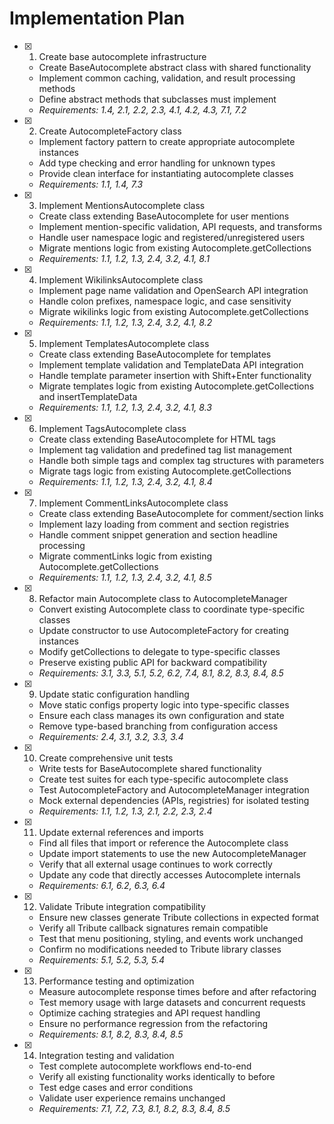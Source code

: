 # Implementation Plan

- [x] 1. Create base autocomplete infrastructure

  - Create BaseAutocomplete abstract class with shared functionality
  - Implement common caching, validation, and result processing methods
  - Define abstract methods that subclasses must implement
  - _Requirements: 1.4, 2.1, 2.2, 2.3, 4.1, 4.2, 4.3, 7.1, 7.2_

- [x] 2. Create AutocompleteFactory class

  - Implement factory pattern to create appropriate autocomplete instances
  - Add type checking and error handling for unknown types
  - Provide clean interface for instantiating autocomplete classes
  - _Requirements: 1.1, 1.4, 7.3_

- [x] 3. Implement MentionsAutocomplete class

  - Create class extending BaseAutocomplete for user mentions
  - Implement mention-specific validation, API requests, and transforms
  - Handle user namespace logic and registered/unregistered users
  - Migrate mentions logic from existing Autocomplete.getCollections
  - _Requirements: 1.1, 1.2, 1.3, 2.4, 3.2, 4.1, 8.1_

- [x] 4. Implement WikilinksAutocomplete class

  - Implement page name validation and OpenSearch API integration
  - Handle colon prefixes, namespace logic, and case sensitivity
  - Migrate wikilinks logic from existing Autocomplete.getCollections
  - _Requirements: 1.1, 1.2, 1.3, 2.4, 3.2, 4.1, 8.2_

- [x] 5. Implement TemplatesAutocomplete class

  - Create class extending BaseAutocomplete for templates
  - Implement template validation and TemplateData API integration
  - Handle template parameter insertion with Shift+Enter functionality
  - Migrate templates logic from existing Autocomplete.getCollections and insertTemplateData
  - _Requirements: 1.1, 1.2, 1.3, 2.4, 3.2, 4.1, 8.3_

- [x] 6. Implement TagsAutocomplete class

  - Create class extending BaseAutocomplete for HTML tags
  - Implement tag validation and predefined tag list management
  - Handle both simple tags and complex tag structures with parameters
  - Migrate tags logic from existing Autocomplete.getCollections
  - _Requirements: 1.1, 1.2, 1.3, 2.4, 3.2, 4.1, 8.4_

- [x] 7. Implement CommentLinksAutocomplete class

  - Create class extending BaseAutocomplete for comment/section links
  - Implement lazy loading from comment and section registries
  - Handle comment snippet generation and section headline processing
  - Migrate commentLinks logic from existing Autocomplete.getCollections
  - _Requirements: 1.1, 1.2, 1.3, 2.4, 3.2, 4.1, 8.5_

- [x] 8. Refactor main Autocomplete class to AutocompleteManager

  - Convert existing Autocomplete class to coordinate type-specific classes
  - Update constructor to use AutocompleteFactory for creating instances
  - Modify getCollections to delegate to type-specific classes
  - Preserve existing public API for backward compatibility
  - _Requirements: 3.1, 3.3, 5.1, 5.2, 6.2, 7.4, 8.1, 8.2, 8.3, 8.4, 8.5_

- [x] 9. Update static configuration handling

  - Move static configs property logic into type-specific classes
  - Ensure each class manages its own configuration and state
  - Remove type-based branching from configuration access
  - _Requirements: 2.4, 3.1, 3.2, 3.3, 3.4_

- [x] 10. Create comprehensive unit tests

  - Write tests for BaseAutocomplete shared functionality
  - Create test suites for each type-specific autocomplete class
  - Test AutocompleteFactory and AutocompleteManager integration
  - Mock external dependencies (APIs, registries) for isolated testing
  - _Requirements: 1.1, 1.2, 1.3, 2.1, 2.2, 2.3, 2.4_

- [x] 11. Update external references and imports

  - Find all files that import or reference the Autocomplete class
  - Update import statements to use the new AutocompleteManager
  - Verify that all external usage continues to work correctly
  - Update any code that directly accesses Autocomplete internals
  - _Requirements: 6.1, 6.2, 6.3, 6.4_

- [x] 12. Validate Tribute integration compatibility

  - Ensure new classes generate Tribute collections in expected format
  - Verify all Tribute callback signatures remain compatible
  - Test that menu positioning, styling, and events work unchanged
  - Confirm no modifications needed to Tribute library classes
  - _Requirements: 5.1, 5.2, 5.3, 5.4_

- [x] 13. Performance testing and optimization

  - Measure autocomplete response times before and after refactoring
  - Test memory usage with large datasets and concurrent requests
  - Optimize caching strategies and API request handling
  - Ensure no performance regression from the refactoring
  - _Requirements: 8.1, 8.2, 8.3, 8.4, 8.5_

- [x] 14. Integration testing and validation

  - Test complete autocomplete workflows end-to-end
  - Verify all existing functionality works identically to before
  - Test edge cases and error conditions
  - Validate user experience remains unchanged
  - _Requirements: 7.1, 7.2, 7.3, 8.1, 8.2, 8.3, 8.4, 8.5_
